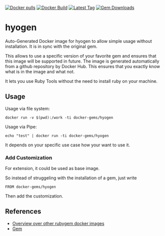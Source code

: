 [![Docker pulls](https://img.shields.io/docker/pulls/rubygem/hyogen.svg)](https://hub.docker.com/r/rubygem/hyogen/)
[![Docker Build](https://img.shields.io/docker/automated/rubygem/hyogen.svg)](https://hub.docker.com/r/rubygem/hyogen/)
[![Latest Tag](https://img.shields.io/github/tag/docker-rubygem/hyogen.svg)](https://hub.docker.com/r/rubygem/hyogen/)
[![Gem Downloads](https://img.shields.io/gem/dt/hyogen.svg)](https://rubygems.org/gems/hyogen/)
# hyogen

Auto-Generated Docker image for hyogen to allow simple usage without installation.
It is in sync with the original gem.

This allows to use a specific version of your favorite gem and ensures that this image will be supported in future.
The image is generated automatically from a github repository by Docker Hub.
This ensures that you exactly know what is in the image and what not.

It lets you use Ruby Tools without the need to install ruby on your machine.

## Usage

Usage via file system:

`docker run -v $(pwd):/work -ti docker-gems/hyogen`

Usage via Pipe:

`echo "test" | docker run -ti docker-gems/hyogen`

It depends on your specific use case how your want to use it.

### Add Customization

For extension, it could be used as base image.

So instead of struggeling with the installation of a gem, just write

`FROM docker-gems/hyogen`

Then add the customization.

## References

 - [Overview over other rubygem docker images](https://github.com/thinkbot/docker-rubygem)
 - [Gem](https://rubygems.org/gems/hyogen/)

